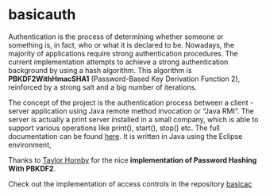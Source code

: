 # basicauth
Authentication is the process of determining whether someone or something is, in fact, who or what it is declared to be. Nowadays, the majority of applications require strong authentication procedures. The current implementation attempts to achieve a strong authentication background by using a hash algorithm. This algorithm is **PBKDF2WithHmacSHA1** (Password-Based Key Derivation Function 2), reinforced by a strong salt and a big number of iterations.

The concept of the project is the authentication process between a client - server application using Java remote method invocation or “Java RMI”. The server is actually a print server installed in a small company, which is able to support various operations like print(), start(), stop() etc. The full documentation can be found [here](https://drive.google.com/open?id=0B08EQYpU7wnCaVRzcnotVFlJZ0U). It is written in Java using the Eclipse environment,

Thanks to [Taylor Hornby](http://crackstation.net/hashing-security.htm) for the nice __implementation of Password Hashing With PBKDF2__.

Check out the implementation of access controls in the repository [basicac](https://github.com/dimitrisdan/basicac)
